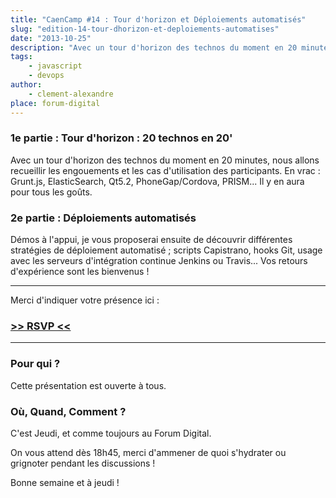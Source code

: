 ```yaml
---
title: "CaenCamp #14 : Tour d'horizon et Déploiements automatisés"
slug: "edition-14-tour-dhorizon-et-deploiements-automatises"
date: "2013-10-25"
description: "Avec un tour d'horizon des technos du moment en 20 minutes, nous allons recueillir les engouements et les cas d'utilisation des participants"
tags:
    - javascript
    - devops
author:
    - clement-alexandre
place: forum-digital
---
```


### 1e partie : Tour d'horizon : 20 technos en 20'

Avec un tour d'horizon des technos du moment en 20 minutes, nous allons recueillir les engouements
et les cas d'utilisation des participants. En vrac : Grunt.js, ElasticSearch, Qt5.2,
PhoneGap/Cordova, PRISM... Il y en aura pour tous les goûts.

### 2e partie : Déploiements automatisés

Démos à l'appui, je vous proposerai ensuite de découvrir différentes stratégies de déploiement
automatisé ; scripts Capistrano, hooks Git, usage avec les serveurs d'intégration continue Jenkins
ou Travis... Vos retours d'expérience sont les bienvenus !

---

Merci d'indiquer votre présence ici :

### [>> RSVP <<](https://docs.google.com/forms/d/1tvKL-H9H5IH6E87gJTdmlDDOW6M5Ut6FsrBdSIXa9q0/viewform)

---

### Pour qui ?

Cette présentation est ouverte à tous.

### Où, Quand, Comment ?

C'est Jeudi, et comme toujours au Forum Digital.

On vous attend dès 18h45, merci d'ammener de quoi s'hydrater ou grignoter pendant les discussions !

Bonne semaine et à jeudi !
